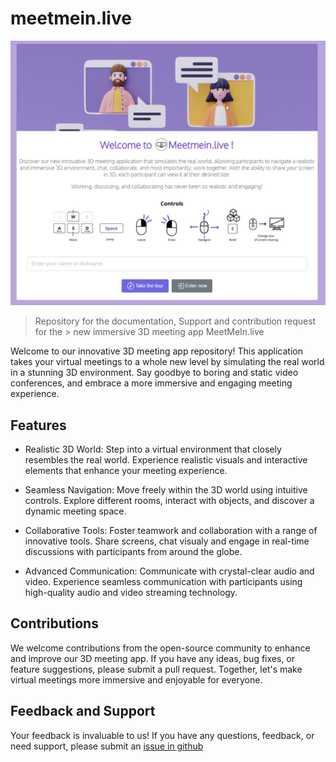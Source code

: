 # meetmein.live

![App Logo](welcome-app.png)

> Repository for the documentation, Support and contribution request for the > new immersive 3D meeting app MeetMeIn.live

Welcome to our innovative 3D meeting app repository! This application takes your virtual meetings to a whole new level by simulating the real world in a stunning 3D environment. Say goodbye to boring and static video conferences, and embrace a more immersive and engaging meeting experience.

## Features

- Realistic 3D World: Step into a virtual environment that closely resembles the real world. Experience realistic visuals and interactive elements that enhance your meeting experience.

- Seamless Navigation: Move freely within the 3D world using intuitive controls. Explore different rooms, interact with objects, and discover a dynamic meeting space.

- Collaborative Tools: Foster teamwork and collaboration with a range of innovative tools. Share screens, chat visualy and engage in real-time discussions with participants from around the globe.

- Advanced Communication: Communicate with crystal-clear audio and video. Experience seamless communication with participants using high-quality audio and video streaming technology.

## Contributions

We welcome contributions from the open-source community to enhance and improve our 3D meeting app. If you have any ideas, bug fixes, or feature suggestions, please submit a pull request. Together, let's make virtual meetings more immersive and enjoyable for everyone.

## Feedback and Support

Your feedback is invaluable to us! If you have any questions, feedback, or need support, please submit an [issue in github](https://github.com/michaelsazbon/meetmein.live/issues/new)
